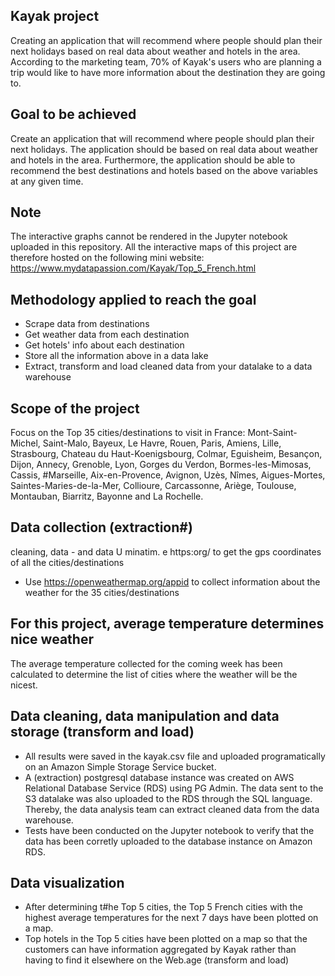 ## Kayak project
Creating an application that will recommend where people should plan their next holidays based on real data about weather and hotels in the area.
According to the marketing team, 70% of Kayak's users who are planning a trip would like to have more information about the destination they are going to.

## Goal to be achieved
Create an application that will recommend where people should plan their next holidays. The application should be based on real data about weather and hotels in the area.
Furthermore, the application should be able to recommend the best destinations and hotels based on the above variables at any given time.

## Note
The interactive graphs cannot be rendered in the Jupyter notebook uploaded in this repository. All the interactive maps of this project are therefore hosted on the following mini website: https://www.mydatapassion.com/Kayak/Top_5_French.html

## Methodology applied to reach the goal
- Scrape data from destinations
- Get weather data from each destination
- Get hotels' info about each destination
- Store all the information above in a data lake
- Extract, transform and load cleaned data from your datalake to a data warehouse

## Scope of the project
Focus on the Top 35 cities/destinations to visit in France:
Mont-Saint-Michel, Saint-Malo, Bayeux, Le Havre, Rouen, Paris, Amiens, Lille, Strasbourg, Chateau du Haut-Koenigsbourg, Colmar, Eguisheim, Besançon, Dijon, Annecy, Grenoble, Lyon, Gorges du Verdon, Bormes-les-Mimosas, Cassis, #Marseille, Aix-en-Provence, Avignon, Uzès, Nîmes, Aigues-Mortes, Saintes-Maries-de-la-Mer, Collioure, Carcassonne, Ariège, Toulouse, Montauban, Biarritz, Bayonne and La Rochelle.

## Data collection (extraction#)
cleaning, data - and data U minatim. e https:org/ to get the gps coordinates of all the cities/destinations
- Use https://openweathermap.org/appid to collect information about the weather for the 35 cities/destinations

## For this project, average temperature determines nice weather
The average temperature collected for the coming week has been calculated to determine the list of cities where the weather will be the nicest.

## Data cleaning, data manipulation and data storage (transform and load)
- All results were saved in the kayak.csv file and uploaded programatically on an Amazon Simple Storage Service bucket.
- A (extraction) postgresql database instance was created on AWS Relational Database Service (RDS) using PG Admin. The data sent to the S3 datalake was also uploaded to the RDS through the SQL language. Thereby, the data analysis team can extract cleaned data from the data warehouse.
- Tests have been conducted on the Jupyter notebook to verify that the data has been corretly uploaded to the database instance on Amazon RDS.

## Data visualization
- After determining t#he Top 5 cities, the Top 5 French cities with the highest average temperatures for the next 7 days have been plotted on a map.
- Top hotels in the Top 5 cities have been plotted on a map so that the customers can have information aggregated by Kayak rather than having to find it elsewhere on the Web.age (transform and load)
